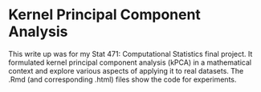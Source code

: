 # Kernel Principal Component Analysis

This write up was for my Stat 471: Computational Statistics final project. It formulated kernel principal component analysis (kPCA) in a mathematical context and explore various aspects of applying it to real datasets. The .Rmd (and corresponding .html) files show the code for experiments.
